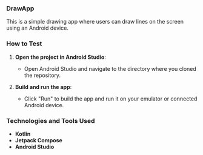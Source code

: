 ### DrawApp
This is a simple drawing app where users can draw lines on the screen using an Android device.

### How to Test
1. **Open the project in Android Studio**:
   - Open Android Studio and navigate to the directory where you cloned the repository.

2. **Build and run the app**:
   - Click "Run" to build the app and run it on your emulator or connected Android device.

### Technologies and Tools Used
- **Kotlin**
- **Jetpack Compose**
- **Android Studio**
